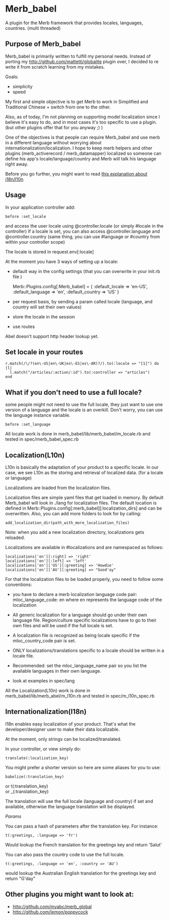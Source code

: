 Merb_babel
=========

A plugin for the Merb framework that provides locales, languages, countries. (multi threaded)


Purpose of Merb_babel
---------------------

Merb_babel is primarily written to fulfill my personal needs. Instead of porting my http://github.com/mattetti/globalite plugin over, I decided to re write it from scratch learning from my mistakes.

Goals:

* simplicity
* speed

My first and simple objective is to get Merb to work in Simplified and Traditional Chinese + switch from one to the other.

Also, as of today, I'm not planning on supporting model localization since I believe it's easy to do, and in most cases it's too specific to use a plugin. (but other plugins offer that for you anyway ;) )

One of the objectives is that people can require Merb_babel and use merb in a different language without worrying about internationalization/localization. I hope to keep merb helpers and other plugins (merb_activerecord / merb_datamapper) localized so someone can define his app's locale/language/country and Merb will talk his language right away.

Before you go further, you might want to read [this explanation about i18n/l10n](http://www.w3.org/International/questions/qa-i18n)

Usage
------

In your application controller add:

    before :set_locale
    

and access the user locale using  @controller.locale (or simply #locale in the controller)
If a locale is set, you can also access @controller.language and @controller.country (same thing, you can use #language or #country from within your controller scope)

The locale is stored in request.env[:locale]

At the moment you have 3 ways of setting up a locale:

* default way in the config settings (that you can overwrite in your init.rb file )

    Merb::Plugins.config[:Merb_babel] = {
      :default_locale => 'en-US',
      :default_language => 'en',
      :default_country => 'US'
    }
    
* per request basis, by sending a param called locale (language, and country will set their own values)
* store the locale in the session
* use routes

Abel doesn't support http header lookup yet.

Set locale in your routes
--------------------------

    r.match(/\/?(en\-US|en\-UK|es\-ES|es\-AR)?/).to(:locale => "[1]") do |l|
      l.match("/articles/:action/:id").to(:controller => "articles")
    end
    
What if you don't need to use a full locale?
--------------------------------------------

some people might not need to use the full locale, they just want to use one version of a language and the locale is an overkill. Don't worry, you can use the language instance variable.

    before :set_language
    
    
All locale work is done in merb_babel/lib/merb_babel/m_locale.rb and tested in spec/merb_babel_spec.rb

Localization(L10n)
------------------

L10n is basically the adaptation of your product to a specific locale. In our case, we see L10n as the storing and retrieval of localized data. (for a locale or language)

Localizations are loaded from the localization files.

Localization files are simple yaml files that get loaded in memory. By default Merb_babel will look in ./lang for localization files. The default location is defined in Merb::Plugins.config[:merb_babel][:localization_dirs] and can be overwritten. Also, you can add more folders to look for by calling:

    add_localization_dir(path_with_more_localization_files)
    
Note: when you add a new localization directory, localizations gets reloaded.

Localizations are available in #localizations and are namespaced as follows:

    localizations['en'][:right] => 'right'
    localizations['en'][:left] => 'left'
    localizations['en']['US'][:greeting] => 'Howdie'
    localizations['en']['AU'][:greeting] => "Good'ay"
    
For that the localization files to be loaded properly, you need to follow some conventions:

* you have to declare a merb localization language code pair: 
    mloc_language_code: en
where en represents the language code of the localization

* All generic localization for a language should go under their own language file. Region/culture specific localizations have to go to their own files and will be used if the full locale is set.

* A localization file is recognized as being locale specific if the mloc_country_code pair is set.

* ONLY localizations/translations specific to a locale should be written in a locale file.

* Recommended: set the mloc_language_name pair so you list the available languages in their own language.

* look at examples in spec/lang

All the Localization(L10n) work is done in merb_babel/lib/merb_abel/m_l10n.rb and tested in spec/m_l10n_spec.rb


Internationalization(I18n)
--------------------------

I18n enables easy localization of your product. That's what the developer/designer user to make their data localizable.

At the moment, only strings can be localized/translated.

In your controller, or view simply do:

    translate(:localization_key)

You might prefer a shorter version so here are some aliases for you to use:

    babelize(:translation_key)
or
    t(:translation_key)  
or
    _(:translation_key)
    
The translation will use the full locale (language and country) if set and available, otherwise the language translation will be displayed.

*Params*

You can pass a hash of parameters after the translation key. For instance:

    t(:greetings, :language => 'fr')

Would lookup the French translation for the greetings key and return 'Salut'

You can also pass the country code to use the full locale.

    t(:greetings, :language => 'en', :country => 'AU')
    
would lookup the Australian English translation for the greetings key and return "G'day"



Other plugins you might want to look at:
----------------------------------------

* http://github.com/myabc/merb_global
* http://github.com/lemon/poppycock